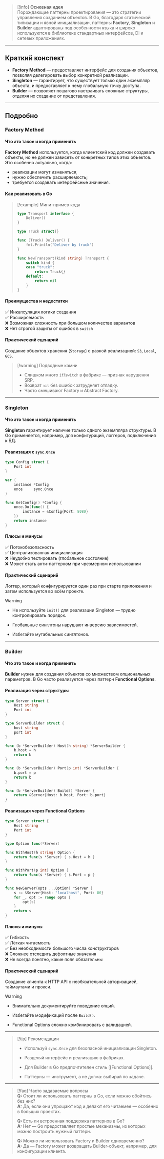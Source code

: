 > [!info] **Основная идея**  
> Порождающие паттерны проектирования — это стратегии управления созданием объектов. В Go, благодаря статической типизации и явной инициализации, паттерны **Factory**, **Singleton** и **Builder** адаптированы под особенности языка и широко используются в библиотеке стандартных интерфейсов, DI и сетевых приложениях.

---

## Краткий конспект

- **Factory Method** — предоставляет интерфейс для создания объектов, позволяя делегировать выбор конкретной реализации.
- **Singleton** — гарантирует, что существует только один экземпляр объекта, и предоставляет к нему глобальную точку доступа.
- **Builder** — позволяет пошагово настраивать сложные структуры, отделяя их создание от представления.

---

## Подробно

### Factory Method

#### Что это такое и когда применять

**Factory Method** используется, когда клиентский код должен создавать объекты, но не должен зависеть от конкретных типов этих объектов. Это особенно актуально, когда:

- реализации могут изменяться;
- нужно обеспечить расширяемость;
- требуется создавать интерфейсные значения.

#### Как реализовать в Go

> [!example] Мини-пример кода  
> ```go
> type Transport interface {
>     Deliver()
> }
>
> type Truck struct{}
>
> func (Truck) Deliver() {
>     fmt.Println("Deliver by truck")
> }
>
> func NewTransport(kind string) Transport {
>     switch kind {
>     case "truck":
>         return Truck{}
>     default:
>         return nil
>     }
> }
> ```

#### Преимущества и недостатки

✅ Инкапсуляция логики создания  
✅ Расширяемость  
❌ Возможная сложность при большом количестве вариантов  
❌ Нет строгой защиты от ошибок в `switch`

#### Практический сценарий

Создание объектов хранения (`Storage`) с разной реализацией: `S3`, `Local`, `GCS`.

> [!warning] Подводные камни  
> - Слишком много `if`/`switch` в фабрике — признак нарушения SRP.  
> - Возврат `nil` без ошибок затрудняет отладку.  
> - Часто смешивают Factory и Abstract Factory.

---

### Singleton

#### Что это такое и когда применять

**Singleton** гарантирует наличие только одного экземпляра структуры. В Go применяется, например, для конфигураций, логгеров, подключения к БД.

#### Реализация с `sync.Once`

```go
type Config struct {
    Port int
}

var (
    instance *Config
    once     sync.Once
)

func GetConfig() *Config {
    once.Do(func() {
        instance = &Config{Port: 8080}
    })
    return instance
}
````

#### Плюсы и минусы

✅ Потокобезопасность  
✅ Централизованная инициализация  
❌ Неудобно тестировать (глобальное состояние)  
❌ Может стать анти-паттерном при чрезмерном использовании

#### Практический сценарий

Логгер, который конфигурируется один раз при старте приложения и затем используется во всём проекте.

> [!warning]
> 
> - Не используйте `init()` для реализации Singleton — трудно контролировать порядок.
>     
> - Глобальные синглтоны нарушают инверсию зависимостей.
>     
> - Избегайте мутабельных синглтонов.
>     

---

### Builder

#### Что это такое и когда применять

**Builder** нужен для создания объектов со множеством опциональных параметров. В Go часто реализуется через паттерн **Functional Options**.

#### Реализация через структуры

```go
type Server struct {
    Host string
    Port int
}

type ServerBuilder struct {
    host string
    port int
}

func (b *ServerBuilder) Host(h string) *ServerBuilder {
    b.host = h
    return b
}

func (b *ServerBuilder) Port(p int) *ServerBuilder {
    b.port = p
    return b
}

func (b *ServerBuilder) Build() *Server {
    return &Server{Host: b.host, Port: b.port}
}
```

#### Реализация через Functional Options

```go
type Server struct {
    Host string
    Port int
}

type Option func(*Server)

func WithHost(h string) Option {
    return func(s *Server) { s.Host = h }
}

func WithPort(p int) Option {
    return func(s *Server) { s.Port = p }
}

func NewServer(opts ...Option) *Server {
    s := &Server{Host: "localhost", Port: 80}
    for _, opt := range opts {
        opt(s)
    }
    return s
}
```

#### Плюсы и минусы

✅ Гибкость  
✅ Лёгкая читаемость  
✅ Без необходимости большого числа конструкторов  
❌ Сложнее отследить дефолтные значения  
❌ Не всегда понятно, какие поля обязательны

#### Практический сценарий

Создание клиента к HTTP API с необязательной авторизацией, таймаутами и прокси.

> [!warning]
> 
> - Внимательно документируйте поведение опций.
>     
> - Избегайте модификаций после `Build()`.
>     
> - Functional Options сложно комбинировать с валидацией.
>     

---

> [!tip] Рекомендации
> 
> - Используй `sync.Once` для безопасной инициализации Singleton.
>     
> - Разделяй интерфейс и реализацию в фабриках.
>     
> - Для Builder в Go предпочтителен стиль [[Functional Options]].
>     
> - Паттерны — инструмент, а не догма: выбирай по задаче.
>     

---

> [!faq] Часто задаваемые вопросы  
> **Q:** Стоит ли использовать паттерны в Go, если можно обойтись без них?  
> **A:** Да, если они упрощают код и делают его читаемее — особенно в больших проектах.
>
> **Q:** Есть ли встроенная поддержка паттернов в Go?  
> **A:** Нет — Go предоставляет простые механизмы, из которых можно построить нужный паттерн.
>
> **Q:** Можно ли использовать Factory и Builder одновременно?  
> **A:** Да — Factory может возвращать Builder-объект, например, для конфигурации клиента.
